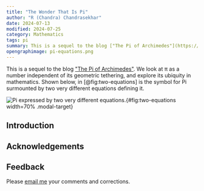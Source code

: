 ```yaml
---
title: "The Wonder That Is Pi"
author: "R (Chandra) Chandrasekhar"
date: 2024-07-13
modified: 2024-07-25
category: Mathematics
tags: pi
summary: This is a sequel to the blog ["The Pi of Archimedes"](https://swanlotus.netlify.app/blogs/the-pi-of-archimedes). We look at π as a number rather than the ratio of two lengths, and try to unravel how and why it is ubiquitous in mathematics.
opengraphimage: pi-equations.png
---
```


This is a sequel to the blog ["The Pi of Archimedes"](https://swanlotus.netlify.app/blogs/the-pi-of-archimedes). We look at π as a number independent of its geometric tethering, and explore its ubiquity in mathematics. Shown below, in [@fig:two-equations] is the symbol for Pi surmounted by two very different equations defining it.

![Pi expressed by two very different equations.]({attach}images/pi-equations.svg){#fig:two-equations  width=70% .modal-target}

## Introduction




## Acknowledgements

## Feedback

Please [email me](mailto:feedback.swanlotus@gmail.com) your comments and
corrections.

<!--\noindent A PDF version of this article is [available for download here]({attach}./wonder-that-is-pi.pdf):

::: {.small .sf}
<https://swanlotus.netlify.app/blogs/wonder-that-is-pi.pdf>
:::-->
